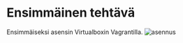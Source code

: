 # Ensimmäinen tehtävä

Ensimmäiseksi asensin Virtualboxin Vagrantilla.
![asennus](https://user-images.githubusercontent.com/104196551/229482751-3b7559ab-264c-4bbd-ade4-d9cfc33d880d.png)

